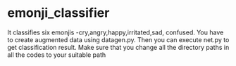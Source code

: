 # emonji_classifier
It classifies six emonjis -cry,angry,happy,irritated,sad, confused.
You have to create augmented data using datagen.py.
Then you can execute net.py to get classification result.
Make sure that you change all the directory paths in all the codes to your suitable path
